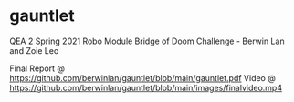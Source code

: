 # gauntlet
QEA 2 Spring 2021 Robo Module Bridge of Doom Challenge - Berwin Lan and Zoie Leo

Final Report @ https://github.com/berwinlan/gauntlet/blob/main/gauntlet.pdf
Video @ https://github.com/berwinlan/gauntlet/blob/main/images/finalvideo.mp4
